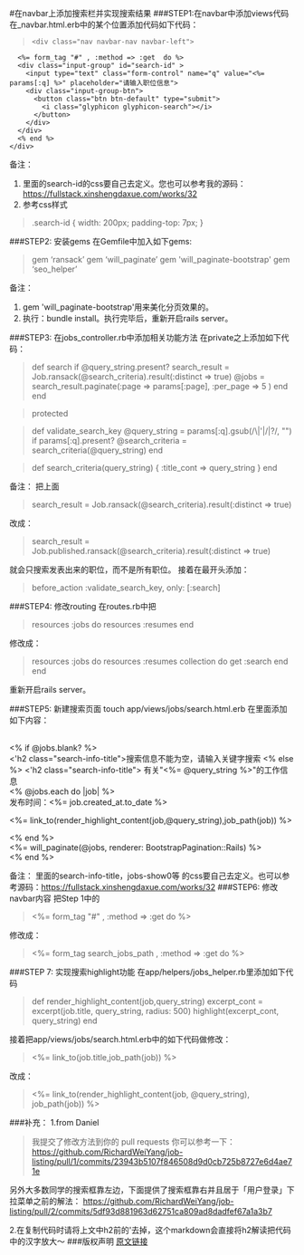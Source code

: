 #在navbar上添加搜索栏并实现搜索结果
###STEP1:在navbar中添加views代码
在_navbar.html.erb中的某个位置添加代码如下代码：
>     <div class="nav navbar-nav navbar-left">
      <%= form_tag "#" , :method => :get  do %>
      <div class="input-group" id="search-id" >
        <input type="text" class="form-control" name="q" value="<%= params[:q] %>" placeholder="请输入职位信息">
        <div class="input-group-btn">
          <button class="btn btn-default" type="submit">
            <i class="glyphicon glyphicon-search"></i>
          </button>
        </div>
      </div>
      <% end %>
    </div>

备注：
1. 里面的search-id的css要自己去定义。您也可以参考我的源码：https://fullstack.xinshengdaxue.com/works/32
2. 参考css样式
>.search-id {
width: 200px;
padding-top: 7px;
}


###STEP2: 安装gems
在Gemfile中加入如下gems:
>gem ‘ransack’
gem ‘will_paginate’
gem 'will_paginate-bootstrap'
gem ‘seo_helper’

备注：
1. gem 'will_paginate-bootstrap'用来美化分页效果的。
2. 执行：bundle install。执行完毕后，重新开启rails server。

###STEP3: 在jobs_controller.rb中添加相关功能方法
在private之上添加如下代码：
>def search
    if @query_string.present?
      search_result = Job.ransack(@search_criteria).result(:distinct => true)
      @jobs = search_result.paginate(:page => params[:page], :per_page => 5 )
    end
  end

  >protected

  >def validate_search_key
    @query_string = params[:q].gsub(/\\|\'|\/|\?/, "") if params[:q].present?
    @search_criteria = search_criteria(@query_string)
  end


  >def search_criteria(query_string)
    { :title_cont => query_string }
  end

备注：
把上面

>search_result = Job.ransack(@search_criteria).result(:distinct => true)

改成：
>search_result = Job.published.ransack(@search_criteria).result(:distinct => true)

就会只搜索发表出来的职位，而不是所有职位。
接着在最开头添加：
>before_action :validate_search_key, only: [:search]

###STEP4: 修改routing
在routes.rb中把
>resources :jobs do
    resources :resumes
end

修改成：
>resources :jobs do
    resources :resumes
    collection do
      get :search
    end
  end

重新开启rails server。

###STEP5: 新建搜索页面
touch app/views/jobs/search.html.erb
在里面添加如下内容：
><div>
  <br>
  <% if @jobs.blank? %>
    <br>
    <'h2 class="search-info-title">搜索信息不能为空，请输入关键字搜索</h2>
  <% else %>
    <'h2 class="search-info-title"> 有关"<%= @query_string %>"的工作信息 </h2>
    <div class="search-result">
      <div class="row jobs-show0"></div>
      <div class="job-table">
        <% @jobs.each do |job| %>
        <div class="row jobs-show">
          <div class="col-md-12 col-lg-9 col-lg-offset-1">
            <div class="pull-right">发布时间：<%= job.created_at.to_date %>
            </div>
            <p ><%= link_to(render_highlight_content(job,@query_string),job_path(job)) %></p>
          </div>
        </div>
        <% end %>
      </div>
    </div>
    <div class="text-center">
      <%= will_paginate(@jobs, renderer: BootstrapPagination::Rails) %>
    </div>
  <% end %>
</div>

备注：
里面的search-info-title，jobs-show0等 的css要自己去定义。也可以参考源码：https://fullstack.xinshengdaxue.com/works/32
###STEP6: 修改navbar内容
把Step 1中的 
><%= form_tag "#" , :method => :get do %>

修改成：
  ><%= form_tag search_jobs_path , :method => :get do %> 

###STEP 7: 实现搜索highlight功能
在app/helpers/jobs_helper.rb里添加如下代码
>def render_highlight_content(job,query_string)
    excerpt_cont = excerpt(job.title, query_string, radius: 500)
    highlight(excerpt_cont, query_string)
  end

接着把app/views/jobs/search.html.erb中的如下代码做修改：
><%= link_to(job.title,job_path(job)) %>

改成：
><%= link_to(render_highlight_content(job, @query_string), job_path(job)) %>


###补充：
1.from Daniel
>我提交了修改方法到你的 pull requests 你可以参考一下：
https://github.com/RichardWeiYang/job-listing/pull/1/commits/23943b5107f846508d9d0cb725b8727e6d4ae71e
> 
另外大多数同学的搜索框靠左边，下面提供了搜索框靠右并且居于「用户登录」下拉菜单之前的解法：
https://github.com/RichardWeiYang/job-listing/pull/2/commits/5df93d881963d62751ca809ad8dadfef67a1a3b7


2.在复制代码时请将上文中h2前的'去掉，这个markdown会直接将h2解读把代码中的汉字放大～
###版权声明
[原文链接](http://forum.qzy.camp/t/navbar/486])
